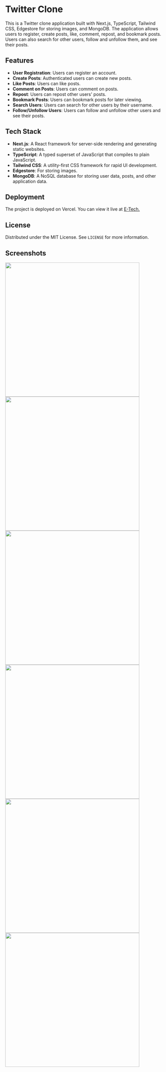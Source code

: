 # Twitter Clone

This is a Twitter clone application built with Next.js, TypeScript, Tailwind CSS, Edgestore for storing images, and MongoDB. The application allows users to register, create posts, like, comment, repost, and bookmark posts. Users can also search for other users, follow and unfollow them, and see their posts.

## Features

- **User Registration**: Users can register an account.
- **Create Posts**: Authenticated users can create new posts.
- **Like Posts**: Users can like posts.
- **Comment on Posts**: Users can comment on posts.
- **Repost**: Users can repost other users' posts.
- **Bookmark Posts**: Users can bookmark posts for later viewing.
- **Search Users**: Users can search for other users by their username.
- **Follow/Unfollow Users**: Users can follow and unfollow other users and see their posts.

## Tech Stack

- **Next.js**: A React framework for server-side rendering and generating static websites.
- **TypeScript**: A typed superset of JavaScript that compiles to plain JavaScript.
- **Tailwind CSS**: A utility-first CSS framework for rapid UI development.
- **Edgestore**: For storing images.
- **MongoDB**: A NoSQL database for storing user data, posts, and other application data.

## Deployment

The project is deployed on Vercel. You can view it live at <a href="https://e-tech-chi.vercel.app/" target="_blank">E-Tech.</a>

## License

Distributed under the MIT License. See `LICENSE` for more information.

## Screenshots

<div>

<img src="https://media.discordapp.net/attachments/1260908645395337246/1261032942952513667/c6.JPG?ex=66917bf2&is=66902a72&hm=fad4af7da61bb925d72db321f9bd20e5ba7bd52cce5778f469c3d8ec3ac7b162&=&format=webp&width=744&height=418" width="425" />
<img src="https://media.discordapp.net/attachments/1260908645395337246/1261032943313358968/c7.JPG?ex=66917bf2&is=66902a72&hm=15e56a346fb986952e3f3792551da6dc5685a1610bdbfd1eccad20fef6d2e0c4&=&format=webp&width=744&height=418" width="425" />
<img src="https://media.discordapp.net/attachments/1260908645395337246/1261032944244494417/c3.JPG?ex=66917bf2&is=66902a72&hm=a3fcd1536ca682caf244f53ab91f7e81dc6f8f89a310a80cf45fcc425346630e&=&format=webp&width=744&height=418" width="425" />
<img src="https://media.discordapp.net/attachments/1260908645395337246/1261032942575161454/c5.JPG?ex=66917bf2&is=66902a72&hm=e00181f5980e5c50050cf1c8d81cb4c56d529bc2a60dc830b7836abf83df779c&=&format=webp&width=744&height=418" width="425" />
<img src="https://media.discordapp.net/attachments/1260908645395337246/1261032943820996608/c1.JPG?ex=66917bf2&is=66902a72&hm=22dd3a2784c2baf9b7dbc2c415c0c640e619ff8886a47820ae9724fb658df5be&=&format=webp&width=744&height=418" width="425" />
<img src="https://media.discordapp.net/attachments/1260908645395337246/1261032942164250665/c4.JPG?ex=66917bf2&is=66902a72&hm=c06cad54b16d0b2e3f030af038a29d9bda37e678df5d06bd5ee6e414241a6568&=&format=webp&width=744&height=418" width="425" />

</div>
